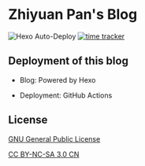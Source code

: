 # Zhiyuan Pan's Blog

![Hexo Auto-Deploy](https://github.com/pan2013e/pan2013e.github.io/workflows/Hexo%20Auto-Deploy/badge.svg)
[![time tracker](https://wakatime.com/badge/github/pan2013e/pan2013e.github.io.svg)](https://wakatime.com/badge/github/pan2013e/pan2013e.github.io)

## Deployment of this blog
* Blog: Powered by Hexo

* Deployment: GitHub Actions
  
## License
[GNU General Public License](LICENSE)

[CC BY-NC-SA 3.0 CN](https://creativecommons.org/licenses/by-nc-sa/3.0/cn/deed.zh)
